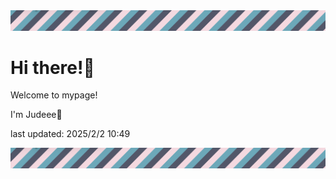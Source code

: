 <!-- Header image -->
<img src="./pokemon/pokemon_5.png" width="1000">

# Hi there!👋

Welcome to mypage!

I'm Judeee🐷

last updated: 2025/2/2 10:49

<!-- Footer image -->
<img src="./pokemon/pokemon_5.png" width="1000">
